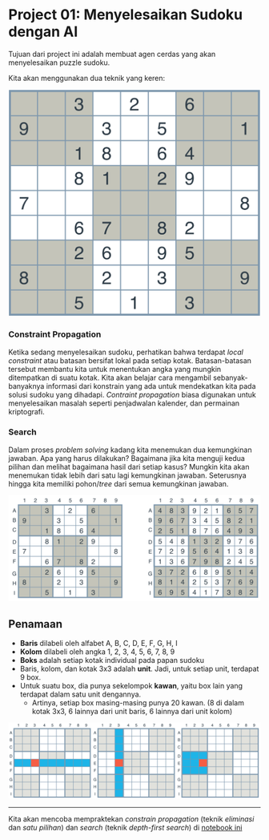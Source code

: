 # Project 01: Menyelesaikan Sudoku dengan AI

Tujuan dari project ini adalah membuat agen cerdas yang akan menyelesaikan puzzle sudoku.

Kita akan menggunakan dua teknik yang keren:

![](attachments/Pasted%20image%2020211130114615.png)

### Constraint Propagation

Ketika sedang menyelesaikan sudoku, perhatikan bahwa terdapat *local constraint* atau batasan bersifat lokal pada setiap kotak. Batasan-batasan tersebut membantu kita untuk menentukan angka yang mungkin ditempatkan di suatu kotak. Kita akan belajar cara mengambil sebanyak-banyaknya informasi dari konstrain yang ada untuk mendekatkan kita pada solusi sudoku yang dihadapi. *Contraint propagation* biasa digunakan untuk menyelesaikan masalah seperti penjadwalan kalender, dan permainan kriptografi.

### Search

Dalam proses *problem solving* kadang kita menemukan dua kemungkinan jawaban. Apa yang harus dilakukan? Bagaimana jika kita menguji kedua pilihan dan melihat bagaimana hasil dari setiap kasus? Mungkin kita akan menemukan tidak lebih dari satu lagi kemungkinan jawaban. Seterusnya hingga kita memiliki pohon/*tree* dari semua kemungkinan jawaban.

![](attachments/Pasted%20image%2020211130114751.png)

## Penamaan

- **Baris** dilabeli oleh alfabet A, B, C, D, E, F, G, H, I
- **Kolom** dilabeli oleh angka 1, 2, 3, 4, 5, 6, 7, 8, 9
- **Boks** adalah setiap kotak individual pada papan sudoku
- Baris, kolom, dan kotak 3x3 adalah **unit**. Jadi, untuk setiap unit, terdapat 9 box.
- Untuk suatu box, dia punya sekelompok **kawan**, yaitu box lain yang terdapat dalam satu unit dengannya.
	- Artinya, setiap box masing-masing punya 20 kawan. (8 di dalam kotak 3x3, 6 lainnya dari unit baris, 6 lainnya dari unit kolom)

![](attachments/Pasted%20image%2020211130115041.png)

---

Kita akan mencoba mempraktekan *constrain propagation* (teknik *eliminasi* dan *satu pilihan*) dan *search* (teknik *depth-first search*) di [notebook ini](02_Menyelesaikan_Sudoku_dengan_AI.ipynb)